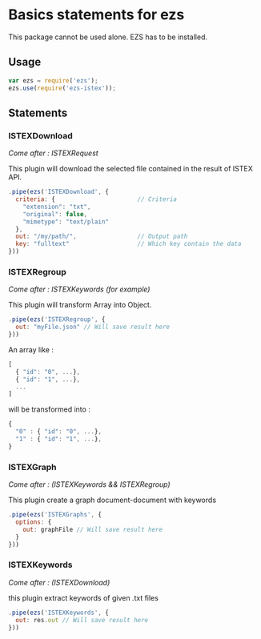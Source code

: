 # Basics statements for ezs

This package cannot be used alone. EZS has to be installed.

## Usage

```js
var ezs = require('ezs');
ezs.use(require('ezs-istex'));
```
## Statements

### ISTEXDownload

*Come after : ISTEXRequest*

This plugin will download the selected file contained in the result of ISTEX API.

```js
.pipe(ezs('ISTEXDownload', {
  criteria: {                       // Criteria
    "extension": "txt",
    "original": false,
    "mimetype": "text/plain"
  },
  out: "/my/path/",                 // Output path
  key: "fulltext"                   // Which key contain the data
}))
```

### ISTEXRegroup

*Come after : ISTEXKeywords (for example)*

This plugin will transform Array into Object.

```js
.pipe(ezs('ISTEXRegroup', {
  out: "myFile.json" // Will save result here
}))
```
An array like :

```js
[
  { "id": "0", ...},
  { "id": "1", ...},
  ...
]
```

will be transformed into :

```js
{
  "0" : { "id": "0", ...},
  "1" : { "id": "1", ...},
}
```

### ISTEXGraph

*Come after : (ISTEXKeywords && ISTEXRegroup)*

This plugin create a graph document-document with keywords

```js
.pipe(ezs('ISTEXGraphs', {
  options: {
    out: graphFile // Will save result here
  }
}))
```

### ISTEXKeywords

*Come after : (ISTEXDownload)*

this plugin extract keywords of given .txt files

```js
.pipe(ezs('ISTEXKeywords', {
  out: res.out // Will save result here
}))
```